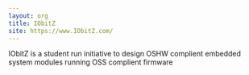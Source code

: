 ```yaml
---
layout: org
title: IObitZ
site: https://www.IObitZ.com/
---
```

IObitZ is a student run initiative to design OSHW complient embedded system modules running OSS complient firmware
